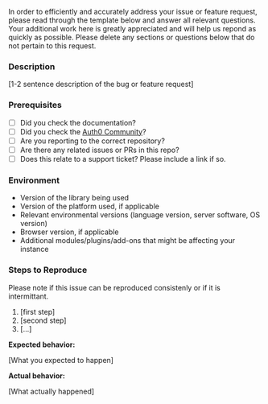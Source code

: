In order to efficiently and accurately address your issue or feature request, please read through the template below and answer all relevant questions. Your additional work here is greatly appreciated and will help us repond as quickly as possible. Please delete any sections or questions below that do not pertain to this request. 

### Description

[1-2 sentence description of the bug or feature request]

### Prerequisites

* [ ] Did you check the documentation?
* [ ] Did you check the [Auth0 Community](https://community.auth0.com/)?
* [ ] Are you reporting to the correct repository?
* [ ] Are there any related issues or PRs in this repo? 
* [ ] Does this relate to a support ticket? Please include a link if so. 

### Environment

* Version of the library being used
* Version of the platform used, if applicable
* Relevant environmental versions (language version, server software, OS version)
* Browser version, if applicable
* Additional modules/plugins/add-ons that might be affecting your instance

### Steps to Reproduce

Please note if this issue can be reproduced consistenly or if it is intermittant. 

1. [first step]
2. [second step]
3. [...]

**Expected behavior:** 

[What you expected to happen]

**Actual behavior:** 

[What actually happened]